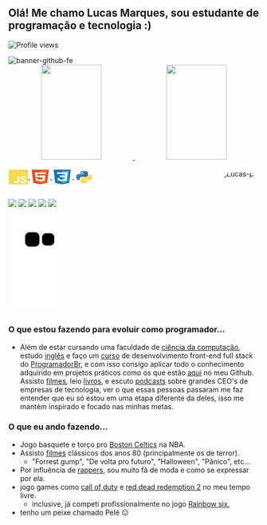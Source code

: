 ## Olá! Me chamo Lucas Marques, sou estudante de programação e tecnologia :)

![Profile views](https://gpvc.arturio.dev/lucas-marques-0)

<img alt="banner-github-fe" src="https://user-images.githubusercontent.com/111307314/185010860-39f4785d-7ecf-43d2-805b-c783ab713078.png">

<div align="center">
  <a href="https://github.com/lucas-marques-0">
  <img height="190em" width="49%" src="https://github-readme-stats.vercel.app/api?username=lucas-marques-0&show_icons=true&theme=radical&include_all_commits=true&count_private=true"/>
  <img height="190em" width="49%" src="https://github-readme-stats.vercel.app/api/top-langs/?username=lucas-marques-0&layout=compact&langs_count=7&theme=radical"/>
</div>

<div style="display: inline_block"><br>
  <img align="center" alt="Lucas-Js" height="30" width="40" src="https://raw.githubusercontent.com/devicons/devicon/master/icons/javascript/javascript-plain.svg">
  <img align="center" alt="Lucas-HTML" height="30" width="40" src="https://raw.githubusercontent.com/devicons/devicon/master/icons/html5/html5-original.svg">
  <img align="center" alt="Lucas-CSS" height="30" width="40" src="https://raw.githubusercontent.com/devicons/devicon/master/icons/css3/css3-original.svg">
  <img align="center" alt="Lucas-Python" height="30" width="40" src="https://raw.githubusercontent.com/devicons/devicon/master/icons/python/python-original.svg">
  <img align="right" alt="Lucas-pic" height="150" style="border-radius:50px;" src="https://lh3.googleusercontent.com/Ouu7diKH8Hh86Vs4LA2JFNruzYVaqo_ZMm7WpUPjhbBVd1hc7gvmKUfKtErpXqv7jzXLLs6VeRSb6NQfjNXI9XoEeWoPsJSG84224GdQrlj_NZRLEIchyIkQjweGLZY_06nb4P-Rw5axqmZhUIg7BIBW2jo-pA9mNsMrtghUiwGQJyfbfggAgx2TlaLMjk00lSEapdIUtYKexFUoMH7S1oxXITEdi2rcrA9DVxuSroZHK9Fi383J1G-EaxGMcO89FkwuRcI4Phgd5dm9ecOqnqNMPdnM_cs4cuNMKed69BBMQaP4qQHezfe6VPXoI4fxJQJpYDFHEWvFQgt6q2LfVPIXWMw0VTFNW1AZVCzLL7SFVlenEzIpz_nivLmuurPbC8CPWf2uW4mtqFji-N_Q7P8ftZNRehMegh6VW4CoMhnCfT4Tm-xWuHGW1wn9NfIc8mGOSOqEpRteAzYCVt62l-tYKrnxe2UgCKq8QOlyT9gm__VS4PIssZS9lGpHxfYazG8dBd7ss75TkS9ETBCVzW7L5rkki3WOtradh1afXfhwle_Y0N8d0v6OQ3ZSwkIHngZgjfTUVVhfHIkxkkNVX0-BqqrRqtguA5BNKp9Anp95qh3X-2vmYzsJn4m4E6GQp-t3pVkVDyslGDIZF1Bb27MIuXQXPmyP8b9fgzT2DMEXlafInA4-KbyjSSEBl-N3Xx0k2tsv5Ik2Cdps_JQPUojwt-tuJi78YmucTPZKM43T5sVAgtPsYlLb76-5T67V_9ws50rrj6ZmVTUIwdYOl8iIh8bbOtfrL6m1Wp2kgdKxRznbKczB5sW4-56czK9RiM-C_2yhWJF9w1vYkY4AhwxVwAsNiJ9H1OyfhlPka4s=s676-no?authuser=1">
</div>
  
 ##

<div>
  <a href="https://instagram.com/lucasmqsss" target="_blank"><img src="https://img.shields.io/badge/-Instagram-%23E4405F?style=for-the-badge&logo=instagram&logoColor=white" target="_blank"></a>
 <a href="https://discordapp.com/users/806941413019090944" target="_blank"><img src="https://img.shields.io/badge/Discord-7289DA?style=for-the-badge&logo=discord&logoColor=white" target="_blank"></a> 
  <a href="mailto:lucasmarqueshzx@gmail.com"><img src="https://img.shields.io/badge/-Gmail-%23333?style=for-the-badge&logo=gmail&logoColor=white" target="_blank"></a>
  <a href="https://www.linkedin.com/in/rafaella-ballerini-45875016a" target="_blank"><img src="https://img.shields.io/badge/-LinkedIn-%230077B5?style=for-the-badge&logo=linkedin&logoColor=white" target="_blank"></a> 
    <a href="https://open.spotify.com/user/5fxpyqnaewy0v9dujn2zoez5s?si=RR92-9UdSReqGPFdtEjPCw&utm_source=copy-link&nd=1" target="_blank">
    <img src="https://img.shields.io/badge/Spotify-1ED760?&style=for-the-badge&logo=spotify&logoColor=white" target="_blank">
  </a>
  
  ![Snake animation](https://github.com/lucas-marques-0/lucas-marques-0/blob/output/github-contribution-grid-snake.svg)
  
</div>

<h3>O que estou fazendo para evoluir como programador...</h3>

- Além de estar cursando uma faculdade de <a href="https://www.unifg.edu.br/graduacao/ciencia-da-computacao/" color="green">ciência da computação</a>, estudo <a href="https://www.youtube.com/watch?v=luipyUSgMY4" color="green">inglês</a> e faço um <a href="https://programadorbr.com/" color="green">curso</a> de desenvolvimento front-end full stack do <a href="https://www.youtube.com/c/Programadorbr" color="green">ProgramadorBr</a>, e com isso consigo aplicar todo o conhecimento adquirido em projetos práticos como os que estão <a href="https://github.com/lucas-marques-0?tab=repositories" color="green">aqui</a> no meu Github. Assisto <a href="https://www.google.com/search?q=a+rede+social+&sxsrf=ALiCzsZhx2KLwPpWSZ_2B1DxOz_ObcF_3g%3A1660706547860&ei=8178Ys2RNIaH5OUPoue2gA4&ved=0ahUKEwiN1_H-9cz5AhWGA7kGHaKzDeAQ4dUDCA4&uact=5&oq=a+rede+social+&gs_lcp=Cgdnd3Mtd2l6EAMyBAgjECcyBAguEEMyBQgAEIAEMgUIABCABDIFCAAQgAQyBQgAEIAEMgUIABCABDIFCAAQgAQyBQgAEIAEMgUIABCABDoHCAAQRxCwAzoHCAAQsAMQQzoKCAAQ5AIQsAMYAToMCC4QyAMQsAMQQxgCSgQIQRgASgQIRhgBUPkCWPkCYL0EaAFwAXgAgAG2AYgBtgGSAQMwLjGYAQCgAQHIARPAAQHaAQYIARABGAnaAQYIAhABGAg&sclient=gws-wiz" color="green">filmes</a>, leio <a href="https://www.amazon.com.br/Upstarts-Airbnb-Companies-Sil%C3%ADcio-Mudando/dp/8551002082/ref=sr_1_1?__mk_pt_BR=%C3%85M%C3%85%C5%BD%C3%95%C3%91&crid=HH3RETWAVAH7&keywords=as+upstarts&qid=1660706507&sprefix=as+upstarts%2Caps%2C451&sr=8-1" color="green">livros</a>, e escuto <a href="https://podcasts.google.com/feed/aHR0cHM6Ly93d3cub21ueWNvbnRlbnQuY29tL2QvcGxheWxpc3QvZTczYzk5OGUtNmU2MC00MzJmLTg2MTAtYWUyMTAxNDBjNWIxL2QwMmU3ODExLTAzN2MtNGI0Yy1iYTJkLWFlMmIwMDM1MGVmMC82NTlhZDRhZC1jMjZiLTQ4YTctYmIzNC1hZTJiMDAzNTBmMDcvcG9kY2FzdC5yc3M?sa=X&ved=0CAkQlvsGahcKEwiw2o2A98z5AhUAAAAAHQAAAAAQAQ" color="green">podcasts</a> sobre grandes CEO's de empresas de tecnologia, ver o que essas pessoas passaram me faz entender que eu só estou em uma etapa diferente da deles, isso me mantém inspirado e focado nas minhas metas.

<h3>O que eu ando fazendo...</h3>

- Jogo basquete e torço pro <a href="https://www.google.com/search?q=boston+celtics&oq=boston+celtics&aqs=chrome..69i57.2836j0j9&sourceid=chrome&ie=UTF-8" color="green">Boston Celtics<a> na NBA.
- Assisto <a href="https://www.google.com/search?q=filmes+anos+80&sxsrf=ALiCzsaOMIKr92jLF5cUhXSRzNPwMTP9Yw%3A1660701460883&ei=FEv8Yt3ANdS21sQPstGp6Ao&ved=0ahUKEwjdmp2F48z5AhVUm5UCHbJoCq0Q4dUDCA4&uact=5&oq=filmes+anos+80&gs_lcp=Cgdnd3Mtd2l6EAMyBAgjECcyBQgAEIAEMgUIABCABDIFCAAQgAQyBQgAEIAEMgUIABCABDIFCAAQgAQyBQgAEIAEMgUIABCABDIFCAAQgAQ6BwgjEOoCECc6BAgAEEM6EQguEIAEELEDEIMBEMcBENEDOgoIABCxAxCDARBDOggIABCABBCxAzoLCAAQgAQQsQMQgwFKBAhBGABKBAhGGABQAFiMDmCDEGgBcAF4AIABvQGIAb8TkgEEMC4xNJgBAKABAbABCsABAQ&sclient=gws-wiz#wxpd=:true" color="green">filmes</a> clássicos dos anos 80 (principalmente os de terror).
  - "Forrest gump", "De volta pro futuro", "Halloween", "Pânico", etc...
- Por influência de <a href="https://br.pinterest.com/pin/986569862098021048/" color="green">rappers<a>, sou muito fã de moda e como se expressar por ela.
- jogo games como <a href="https://www.google.com/search?q=call+of+dutty&oq=call+of+dutty&aqs=chrome..69i57j69i59.2285j0j7&sourceid=chrome&ie=UTF-8" color="green">call of duty</a> e <a href="https://www.google.com/search?q=red+dead+redemption+2&oq=red+dead+redemption+2&aqs=chrome..69i57j69i61l2.3974j0j9&sourceid=chrome&ie=UTF-8" color="green">red dead redemption 2</a> no meu tempo livre.
  - inclusive, já competi profissionalmente no jogo <a href="https://www.google.com/search?q=rainbow+six&oq=rainbow+six&aqs=chrome..69i57j69i61l2.2504j0j9&sourceid=chrome&ie=UTF-8" color="green">Rainbow six.</a>
- tenho um peixe chamado Pelé 😐
